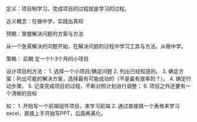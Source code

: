定义：项目制学习。完成项目的过程就是学习的过程。

近义概念：在做中学，实践出真知

预期：掌握解决问题的方案与方法

从一个急需解决的问题开始，在解决问题的过程中学习工具与方法。从做中学。

策略：
	前期
		定一个1-3个月的小项目

设计项目的方法：
	1. 选择一个小项目/确定问题
	2. 列出已经知道的。
	3. 确定方案：列出可能的解决方案，选择最有可能成功的（不是最有效率的？）。
	4. 确定行动步骤。
	5. 记录完成项目的过程，不断对照计划进行调整；
	6. 项目之外还要有一个清晰的目标

如：
	1. 开始写一个前端组件项目，来学习前端
	2. 通过直接搞一个表格来学习excel，直接上手开始写PPT，后面再美化。